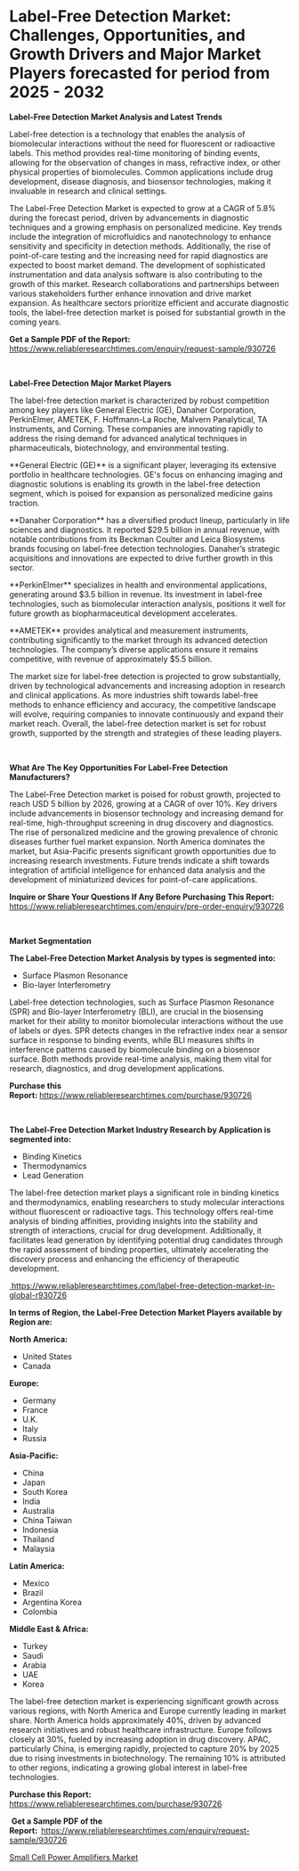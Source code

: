 <p><h1>Label-Free Detection Market: Challenges, Opportunities, and Growth Drivers and Major Market Players forecasted for period from 2025 - 2032</h1></p><p><strong>Label-Free Detection Market Analysis and Latest Trends</strong></p>
<p><p>Label-free detection is a technology that enables the analysis of biomolecular interactions without the need for fluorescent or radioactive labels. This method provides real-time monitoring of binding events, allowing for the observation of changes in mass, refractive index, or other physical properties of biomolecules. Common applications include drug development, disease diagnosis, and biosensor technologies, making it invaluable in research and clinical settings.</p><p>The Label-Free Detection Market is expected to grow at a CAGR of 5.8% during the forecast period, driven by advancements in diagnostic techniques and a growing emphasis on personalized medicine. Key trends include the integration of microfluidics and nanotechnology to enhance sensitivity and specificity in detection methods. Additionally, the rise of point-of-care testing and the increasing need for rapid diagnostics are expected to boost market demand. The development of sophisticated instrumentation and data analysis software is also contributing to the growth of this market. Research collaborations and partnerships between various stakeholders further enhance innovation and drive market expansion. As healthcare sectors prioritize efficient and accurate diagnostic tools, the label-free detection market is poised for substantial growth in the coming years.</p></p>
<p><strong>Get a Sample PDF of the Report:&nbsp;</strong> <a href="https://www.reliableresearchtimes.com/enquiry/request-sample/930726?utm_campaign=3040&utm_medium=2&utm_source=Github&utm_content=ia&utm_term=21032025&utm_id=label-free-detection">https://www.reliableresearchtimes.com/enquiry/request-sample/930726</a></p>
<p>&nbsp;</p>
<p><strong>Label-Free Detection Major Market Players</strong></p>
<p><p>The label-free detection market is characterized by robust competition among key players like General Electric (GE), Danaher Corporation, PerkinElmer, AMETEK, F. Hoffmann-La Roche, Malvern Panalytical, TA Instruments, and Corning. These companies are innovating rapidly to address the rising demand for advanced analytical techniques in pharmaceuticals, biotechnology, and environmental testing.</p><p>**General Electric (GE)** is a significant player, leveraging its extensive portfolio in healthcare technologies. GE's focus on enhancing imaging and diagnostic solutions is enabling its growth in the label-free detection segment, which is poised for expansion as personalized medicine gains traction.</p><p>**Danaher Corporation** has a diversified product lineup, particularly in life sciences and diagnostics. It reported $29.5 billion in annual revenue, with notable contributions from its Beckman Coulter and Leica Biosystems brands focusing on label-free detection technologies. Danaher’s strategic acquisitions and innovations are expected to drive further growth in this sector.</p><p>**PerkinElmer** specializes in health and environmental applications, generating around $3.5 billion in revenue. Its investment in label-free technologies, such as biomolecular interaction analysis, positions it well for future growth as biopharmaceutical development accelerates.</p><p>**AMETEK** provides analytical and measurement instruments, contributing significantly to the market through its advanced detection technologies. The company’s diverse applications ensure it remains competitive, with revenue of approximately $5.5 billion.</p><p>The market size for label-free detection is projected to grow substantially, driven by technological advancements and increasing adoption in research and clinical applications. As more industries shift towards label-free methods to enhance efficiency and accuracy, the competitive landscape will evolve, requiring companies to innovate continuously and expand their market reach. Overall, the label-free detection market is set for robust growth, supported by the strength and strategies of these leading players.</p></p>
<p>&nbsp;</p>
<p><strong>What Are The Key Opportunities For Label-Free Detection Manufacturers?</strong></p>
<p><p>The Label-Free Detection market is poised for robust growth, projected to reach USD 5 billion by 2026, growing at a CAGR of over 10%. Key drivers include advancements in biosensor technology and increasing demand for real-time, high-throughput screening in drug discovery and diagnostics. The rise of personalized medicine and the growing prevalence of chronic diseases further fuel market expansion. North America dominates the market, but Asia-Pacific presents significant growth opportunities due to increasing research investments. Future trends indicate a shift towards integration of artificial intelligence for enhanced data analysis and the development of miniaturized devices for point-of-care applications.</p></p>
<p><strong>Inquire or Share Your Questions If Any Before Purchasing This Report:</strong> <a href="https://www.reliableresearchtimes.com/enquiry/pre-order-enquiry/930726?utm_campaign=3040&utm_medium=2&utm_source=Github&utm_content=ia&utm_term=21032025&utm_id=label-free-detection">https://www.reliableresearchtimes.com/enquiry/pre-order-enquiry/930726</a></p>
<p>&nbsp;</p>
<p><strong>Market Segmentation</strong></p>
<p><strong>The Label-Free Detection Market Analysis by types is segmented into:</strong></p>
<p><ul><li>Surface Plasmon Resonance</li><li>Bio-layer Interferometry</li></ul></p>
<p><p>Label-free detection technologies, such as Surface Plasmon Resonance (SPR) and Bio-layer Interferometry (BLI), are crucial in the biosensing market for their ability to monitor biomolecular interactions without the use of labels or dyes. SPR detects changes in the refractive index near a sensor surface in response to binding events, while BLI measures shifts in interference patterns caused by biomolecule binding on a biosensor surface. Both methods provide real-time analysis, making them vital for research, diagnostics, and drug development applications.</p></p>
<p><strong>Purchase this Report:&nbsp;</strong><a href="https://www.reliableresearchtimes.com/purchase/930726?utm_campaign=3040&utm_medium=2&utm_source=Github&utm_content=ia&utm_term=21032025&utm_id=label-free-detection">https://www.reliableresearchtimes.com/purchase/930726</a></p>
<p>&nbsp;</p>
<p><strong>The Label-Free Detection Market Industry Research by Application is segmented into:</strong></p>
<p><ul><li>Binding Kinetics</li><li>Thermodynamics</li><li>Lead Generation</li></ul></p>
<p><p>The label-free detection market plays a significant role in binding kinetics and thermodynamics, enabling researchers to study molecular interactions without fluorescent or radioactive tags. This technology offers real-time analysis of binding affinities, providing insights into the stability and strength of interactions, crucial for drug development. Additionally, it facilitates lead generation by identifying potential drug candidates through the rapid assessment of binding properties, ultimately accelerating the discovery process and enhancing the efficiency of therapeutic development.</p></p>
<p><a href="https://www.reliableresearchtimes.com/label-free-detection-market-in-global-r930726?utm_campaign=3040&utm_medium=2&utm_source=Github&utm_content=ia&utm_term=21032025&utm_id=label-free-detection">&nbsp;https://www.reliableresearchtimes.com/label-free-detection-market-in-global-r930726</a></p>
<p><strong>In terms of Region, the Label-Free Detection Market Players available by Region are:</strong></p>
<p>
    <p> <strong> North America: </strong>
        <ul>
            <li>United States</li>
            <li>Canada</li>
        </ul>
        </p> 
    <p> <strong> Europe: </strong>
        <ul>
            <li>Germany</li>
            <li>France</li>
            <li>U.K.</li>
            <li>Italy</li>
            <li>Russia</li>
        </ul>
        </p> 
    <p> <strong> Asia-Pacific: </strong>
        <ul>
            <li>China</li>
            <li>Japan</li>
            <li>South Korea</li>
            <li>India</li>
            <li>Australia</li>
            <li>China Taiwan</li>
            <li>Indonesia</li>
            <li>Thailand</li>
            <li>Malaysia</li>
        </ul>
        </p> 
    <p> <strong> Latin America: </strong>
        <ul>
            <li>Mexico</li>
            <li>Brazil</li>
            <li>Argentina Korea</li>
            <li>Colombia</li>
        </ul>
        </p> 
    <p> <strong> Middle East & Africa: </strong>
        <ul>
            <li>Turkey</li>
            <li>Saudi</li>
            <li>Arabia</li>
            <li>UAE</li>
            <li>Korea</li>
        </ul>
    </p>
    </p>
<p><p>The label-free detection market is experiencing significant growth across various regions, with North America and Europe currently leading in market share. North America holds approximately 40%, driven by advanced research initiatives and robust healthcare infrastructure. Europe follows closely at 30%, fueled by increasing adoption in drug discovery. APAC, particularly China, is emerging rapidly, projected to capture 20% by 2025 due to rising investments in biotechnology. The remaining 10% is attributed to other regions, indicating a growing global interest in label-free technologies.</p></p>
<p><strong>Purchase this Report: </strong><a href="https://www.reliableresearchtimes.com/purchase/930726?utm_campaign=3040&utm_medium=2&utm_source=Github&utm_content=ia&utm_term=21032025&utm_id=label-free-detection">https://www.reliableresearchtimes.com/purchase/930726</a></p>
<p>&nbsp;<strong>Get a Sample PDF of the Report:&nbsp;&nbsp;</strong><a href="https://www.reliableresearchtimes.com/enquiry/request-sample/930726?utm_campaign=3040&utm_medium=2&utm_source=Github&utm_content=ia&utm_term=21032025&utm_id=label-free-detection">https://www.reliableresearchtimes.com/enquiry/request-sample/930726</a></p>
<p><strong></strong></p>
<p><p><a href="https://github.com/boysabotzoc/Market-Research-Report-List-1/blob/main/small-cell-power-amplifiers-market.md?utm_campaign=3040&utm_medium=2&utm_source=Github&utm_content=ia&utm_term=21032025&utm_id=label-free-detection">Small Cell Power Amplifiers Market</a></p></p>